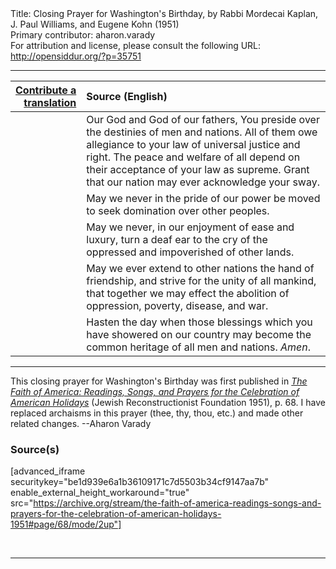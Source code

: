 <html>
<head></head>
<body>
Title: Closing Prayer for Washington's Birthday, by Rabbi Mordecai Kaplan, J. Paul Williams, and Eugene Kohn (1951)<br />
Primary contributor: aharon.varady<br />
For attribution and license, please consult the following URL: <a href="http://opensiddur.org/?p=35751">http://opensiddur.org/?p=35751</a>
<p />
<hr />

<table style="margin-left: auto;margin-right: auto;" class="draggable">
<thead><tr><th id="x" style="text-align: right;"><a href="/contribute/upload">Contribute a translation</a></th><th style="text-align: left;">Source (English)</th></tr></thead>
<tbody>
<tr><td style="vertical-align:top;">
<div class="liturgy"><span lang="he">

</span></div></td>
 
<td style="vertical-align:top;">
<div class="english">
Our God and God of our fathers, 
You preside over the destinies of men and nations. 
All of them owe allegiance to your law of universal justice and right. 
The peace and welfare of all depend on their acceptance of your law as supreme. 
Grant that our nation may ever acknowledge your sway. 
</div></td></tr>


<tr><td style="vertical-align:top;">
<div class="liturgy"><span lang="he">

</span></div></td>
 
<td style="vertical-align:top;">
<div class="english">
May we never in the pride of our power 
be moved to seek domination over other peoples. 
</div></td></tr>


<tr><td style="vertical-align:top;">
<div class="liturgy"><span lang="he">

</span></div></td>
 
<td style="vertical-align:top;">
<div class="english">
May we never, in our enjoyment of ease and luxury, 
turn a deaf ear to the cry of the oppressed and impoverished 
of other lands. 
</div></td></tr>


<tr><td style="vertical-align:top;">
<div class="liturgy"><span lang="he">

</span></div></td>
 
<td style="vertical-align:top;">
<div class="english">
May we ever extend to other nations the hand of friendship, 
and strive for the unity of all mankind, that together 
we may effect the abolition of oppression, 
poverty, 
disease, 
and war. 
</div></td></tr>


<tr><td style="vertical-align:top;">
<div class="liturgy"><span lang="he">

</span></div></td>
 
<td style="vertical-align:top;">
<div class="english">
Hasten the day 
when those blessings which you have showered on our country 
may become the common heritage 
of all men and nations. 
<em>Amen</em>. 
</div></td></tr>
</tbody></table>

<hr />

This closing prayer for Washington's Birthday was first published in <em><a href="/?p=34753">The Faith of America: Readings, Songs, and Prayers for the Celebration of American Holidays</a></em> (Jewish Reconstructionist Foundation 1951), p. 68. I have replaced archaisms in this prayer (thee, thy, thou, etc.) and made other related changes. --Aharon Varady


<h3>Source(s)</h3>

[advanced_iframe securitykey="be1d939e6a1b36109171c7d5503b34cf9147aa7b" enable_external_height_workaround="true" src="https://archive.org/stream/the-faith-of-america-readings-songs-and-prayers-for-the-celebration-of-american-holidays-1951#page/68/mode/2up"]

&nbsp;

<hr />

&nbsp;

</body>
</html>